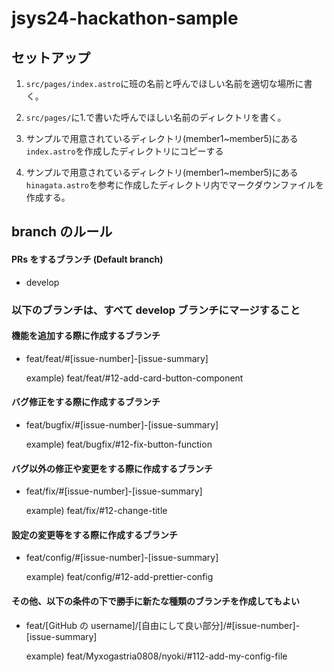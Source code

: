 # jsys24-hackathon-sample

## セットアップ

1. `src/pages/index.astro`に班の名前と呼んでほしい名前を適切な場所に書く。

2. `src/pages/`に1.で書いた呼んでほしい名前のディレクトリを書く。

3. サンプルで用意されているディレクトリ(member1~member5)にある`index.astro`を作成したディレクトリにコピーする

4. サンプルで用意されているディレクトリ(member1~member5)にある`hinagata.astro`を参考に作成したディレクトリ内でマークダウンファイルを作成する。

## branch のルール

#### PRs をするブランチ (Default branch)

- develop

### 以下のブランチは、すべて develop ブランチにマージすること

#### 機能を追加する際に作成するブランチ

- feat/feat/#[issue-number]-[issue-summary]

  example) feat/feat/#12-add-card-button-component

#### バグ修正をする際に作成するブランチ

- feat/bugfix/#[issue-number]-[issue-summary]

  example) feat/bugfix/#12-fix-button-function

#### バグ以外の修正や変更をする際に作成するブランチ

- feat/fix/#[issue-number]-[issue-summary]

  example) feat/fix/#12-change-title

#### 設定の変更等をする際に作成するブランチ

- feat/config/#[issue-number]-[issue-summary]

  example) feat/config/#12-add-prettier-config

#### その他、以下の条件の下で勝手に新たな種類のブランチを作成してもよい

- feat/[GitHub の username]/[自由にして良い部分]/#[issue-number]-[issue-summary]

  example) feat/Myxogastria0808/nyoki/#112-add-my-config-file
